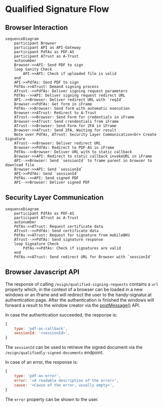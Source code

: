 # Qualified Signature Flow

## Browser Interaction
```mermaid
sequenceDiagram
    participant Browser
    participant API as API-Gateway
    participant PdfAs as PDF-AS
    participant ATrust as A-Trust
    autonumber
    Browser->>API: Send PDF to sign
    loop Sanity Check
        API->>API: Check if uploaded file is valid
    end
    API->>PdfAs: Send PDF to sign
    PdfAs->>ATrust: Demand signing process
    ATrust-->>PdfAs: Deliver signing request parameters
    PdfAs-->>API: Deliver signing request redirect URL
    API-->>Browser: Deliver redirect URL with `reqId`
    Browser->>PdfAs: Get form in iFrame
    PdfAs-->>Browser: Send form with automatic execution
    Browser->>ATrust: Redirect to A-Trust
    ATrust-->>Browser: Send Form for credentials in iFrame
    Browser->>ATrust: Send crendentials from iFrame
    ATrust-->>Browser: Send Form for 2FA in iFrame
    Browser->>ATrust: Send 2FA, Waiting for result
    Note over PdfAs, ATrust: Security Layer Communication<br> Create Signature
    ATrust-->>Browser: Deliver redirect URL
    Browser->>PdfAs: Redirect to PDF-AS in iFrame
    PdfAs-->>Browser: Deliver URL with to static callback
    Browser->>API: Redirect to static callback invokeURL in iFrame
    API-->>Browser: Send `sessionId` to frame parent in browser to download file
    Browser->>API: Send `sessionId`
    API->>PdfAs: Send `sessionId`
    PdfAs-->>API: Send signed PDF
    API-->>Browser: Deliver signed PDF
```

## Security Layer Communication
```mermaid
sequenceDiagram
    participant PdfAs as PDF-AS
    participant ATrust as A-Trust
    autonumber
    PdfAs->>ATrust: Request certificate data
    ATrust-->>PdfAs: Send certificate data
    PdfAs->>ATrust: Request for signature from mobileBKU
    ATrust-->>PdfAs: Send signature response
    loop Signature Check
        PdfAs->>PdfAs: Check if signatures are valid
    end
    PdfAs->>ATrust: Send redirect URL for Browser with `sessionId`
```

## Browser Javascript API

The response of calling `/esign/qualified-signing-requests` contains a `url`
property which, in the context of a browser can be loaded in a new windows or an
iframe and will redirect the user to the handy-signatur.at authentication page.
After the authentication is finished the windows will forward a result to the
window creator via the
[postMessage()](https://developer.mozilla.org/en-US/docs/Web/API/Window/postMessage)
API.

In case the authentication succeeded, the response is:

```js
{
    type: 'pdf-as-callback',
    sessionId: '<sessionId>',
}
```

The `sessionId` can be used to retrieve the signed document via the
`/esign/qualifiedly-signed-documents` endpoint.

In case of an error, the response is:

```js
{
    type: 'pdf-as-error',
    error: '<A readable description of the error>',
    cause: '<Cause of the error, usually empty>',
}
```

The `error` property can be shown to the user.
